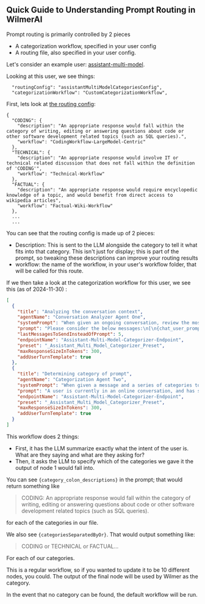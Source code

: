 ## Quick Guide to Understanding Prompt Routing in WilmerAI

Prompt routing is primarily controlled by 2 pieces

* A categorization workflow, specified in your user config
* A routing file, also specified in your user config.

Let's consider an example user: [assistant-multi-model](../../Public/Configs/Users/assistant-multi-model.json).

Looking at this user, we see things:

```
  "routingConfig": "assistantMultiModelCategoriesConfig",
  "categorizationWorkflow": "CustomCategorizationWorkflow",
```

First, lets look at [the routing config](../../Public/Configs/Routing/assistantMultiModelCategoriesConfig.json):

```
{
  "CODING": {
    "description": "An appropriate response would fall within the category of writing, editing or answering questions about code or other software development related topics (such as SQL queries).",
    "workflow": "CodingWorkflow-LargeModel-Centric"
  },
  "TECHNICAL": {
    "description": "An appropriate response would involve IT or technical related discussion that does not fall within the definition of 'CODING'",
    "workflow": "Technical-Workflow"
  },
  "FACTUAL": {
    "description": "An appropriate response would require encyclopedic knowledge of a topic, and would benefit from direct access to wikipedia articles",
    "workflow": "Factual-Wiki-Workflow"
  },
  ...
  ...
```

You can see that the routing config is made up of 2 pieces:

* Description: This is sent to the LLM alongside the category to tell it what fits into that category. This isn't just
  for display; this is part of the prompt, so tweaking these descriptions can improve your routing results
* workflow: the name of the workflow, in your user's workflow folder, that will be called for this route.

If we then take a look at the categorization workflow for this user, we see this (as of 2024-11-30)
:

```json
[
  {
    "title": "Analyzing the conversation context",
    "agentName": "Conversation Analyzer Agent One",
    "systemPrompt": "When given an ongoing conversation, review the most recent messages and expertly outline exactly what the most recent speaker is asking for or saying. Please make use of previous messages in the conversation to confirm the context of the most recent speaker's message. Make sure to specify whether the speaker is seeking a specific answer, making a specific request, playing around, or just engaging in idle conversation.",
    "prompt": "Please consider the below messages:\n[\n{chat_user_prompt_last_ten}\n]\nConsidering the full context of the messages given, please analyze and report the exact context of the last speaker's messages. Do not simply assume that it is discussing the most recent messages; consider the entire context that has been provided and think deeply about what the speaker might really be saying.\n\nIf the final message is a prompt for the most recent speaker to speak again, this is a 'Continue' situation where the next message continue where the previous message left off. This is a very important piece of information that should be noted\n\nIMPORTANT: Please be sure to consider if the last speaker is simply responding with appreciation, is changing the subject or is concluding a topic. The result of this request will decide what tools will be utilized to generate a response, and failure to appropriately not the end of a conversation topic could result in the wrong tool being used.",
    "lastMessagesToSendInsteadOfPrompt": 5,
    "endpointName": "Assistant-Multi-Model-Categorizer-Endpoint",
    "preset": "_Assistant_Multi_Model_Categorizer_Preset",
    "maxResponseSizeInTokens": 300,
    "addUserTurnTemplate": true
  },
  {
    "title": "Determining category of prompt",
    "agentName": "Categorization Agent Two",
    "systemPrompt": "When given a message and a series of categories to choose from, always respond with only a single word: the expected category. Do not include any other words than the single appropriate category that was chosen.\nIMPORTANT: When categorizing, always consider whether a topic has concluded or the subject has been changed, and adjust the category accordingly.",
    "prompt": "A user is currently in an online conversation, and has sent a new message. The intent and context of the message has been described below:\n[\n{agent1Output}\n]\nPlease categorize the user's message into one of the following categories: {category_colon_descriptions}. Return only one word for the response.\n\nPlease respond with one of the following: {categoriesSeparatedByOr}.",
    "endpointName": "Assistant-Multi-Model-Categorizer-Endpoint",
    "preset": "_Assistant_Multi_Model_Categorizer_Preset",
    "maxResponseSizeInTokens": 300,
    "addUserTurnTemplate": true
  }
]
```

This workflow does 2 things:

* First, it has the LLM summarize exactly what the intent of the user is. What are they saying and what are they asking
  for?
* Then, it asks the LLM to specify which of the categories we gave it the output of node 1 would fall into.

You can see `{category_colon_descriptions}` in the prompt; that would return something like

> CODING: An appropriate response would fall within the category of writing, editing or answering questions about code
> or other software development related topics (such as SQL queries).

for each of the categories in our file.

We also see `{categoriesSeparatedByOr}`. That would output something like:

> CODING or TECHNICAL or FACTUAL...

For each of our categories.

This is a regular workflow, so if you wanted to update it to be 10 different nodes, you could. The output of the
final node will be used by Wilmer as the category.

In the event that no category can be found, the default workflow will be run.